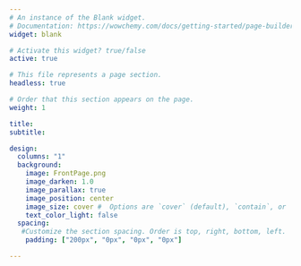 ```yaml
---
# An instance of the Blank widget.
# Documentation: https://wowchemy.com/docs/getting-started/page-builder/
widget: blank

# Activate this widget? true/false
active: true

# This file represents a page section.
headless: true

# Order that this section appears on the page.
weight: 1

title: 
subtitle:

design:
  columns: "1"
  background:
    image: FrontPage.png
    image_darken: 1.0
    image_parallax: true
    image_position: center
    image_size: cover #  Options are `cover` (default), `contain`, or `actual` size.
    text_color_light: false
  spacing:
   #Customize the section spacing. Order is top, right, bottom, left.
    padding: ["200px", "0px", "0px", "0px"]

---
```


